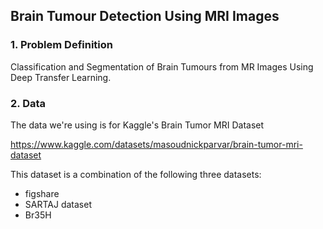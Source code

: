 ## Brain Tumour Detection Using MRI Images

### 1. Problem Definition

Classification and Segmentation of Brain Tumours from MR Images Using Deep Transfer Learning.

### 2. Data

The data we're using is for Kaggle's Brain Tumor MRI Dataset

https://www.kaggle.com/datasets/masoudnickparvar/brain-tumor-mri-dataset

This dataset is a combination of the following three datasets:
- figshare
- SARTAJ dataset
- Br35H
